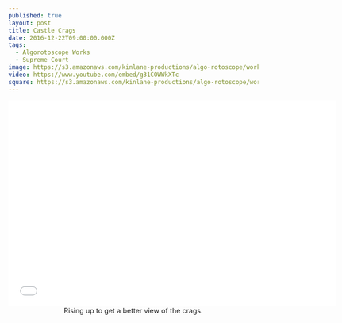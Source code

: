 ```yaml
---
published: true
layout: post
title: Castle Crags
date: 2016-12-22T09:00:00.000Z
tags:
  - Algorotoscope Works
  - Supreme Court
image: https://s3.amazonaws.com/kinlane-productions/algo-rotoscope/working/castle-crags.png
video: https://www.youtube.com/embed/g31COWWkXTc
square: https://s3.amazonaws.com/kinlane-productions/algo-rotoscope/working/castle-crags-square.png
---
```

<center><iframe width="660" height="415" src="{{ page.video }}" frameborder="0" allowfullscreen></iframe></center>
<center>Rising up to get a better view of the crags.</center>
